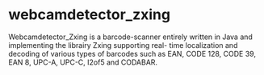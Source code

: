 # webcamdetector_zxing

Webcamdetector_Zxing is a barcode-scanner entirely written in Java and implementing the librairy Zxing supporting real- time localization and decoding of various types of barcodes such as EAN, CODE 128, CODE 39, EAN 8, UPC-A, UPC-C, I2of5 and CODABAR. 



